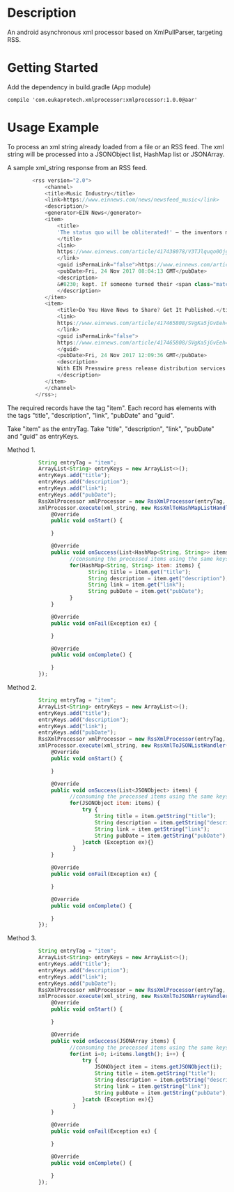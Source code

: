 # Description

An android asynchronous xml processor based on XmlPullParser, targeting RSS.

# Getting Started

Add the dependency in build.gradle (App module)

```compile 'com.eukaprotech.xmlprocessor:xmlprocessor:1.0.0@aar'```

# Usage Example

To process an xml string already loaded from a file or an RSS feed. The xml string will be processed into a JSONObject list, HashMap list or JSONArray.

A sample xml_string response from an RSS feed. 

``` js
        <rss version="2.0">
            <channel>
            <title>Music Industry</title>
            <link>https://www.einnews.com/news/newsfeed_music</link>
            <description/>
            <generator>EIN News</generator>
            <item>
                <title>
                'The status quo will be obliterated!' – the inventors making their own musical instruments
                </title>
                <link>
                https://www.einnews.com/article/417438078/V3TJlquqo0Ojg5t7?ref=rss&ecode=3wHjNW-Lw4Tcr_9P
                </link>
                <guid isPermaLink="false">https://www.einnews.com/article/417438078</guid>
                <pubDate>Fri, 24 Nov 2017 08:04:13 GMT</pubDate>
                <description>
                &#8230; kept. If someone turned their <span class="match">music</span> up too loud, you imagine &#8230; have travelled there, too. The <span class="match">music</span> keeps changing location with &#8230; ‘It will change the way <span class="match">music</span> functions’ … Subhraag Singh with &#8230; won this year’s Guthman <span class="match">musical</span> instrument competition at Georgia &#8230;
                </description>
            </item>
            <item>
                <title>Do You Have News to Share? Get It Published.</title>
                <link>
                https://www.einnews.com/article/417465808/SVgKa5jGvEeh4_1Z?ref=rss&ecode=3wHjNW-Lw4Tcr_9P
                </link>
                <guid isPermaLink="false">
                https://www.einnews.com/article/417465808/SVgKa5jGvEeh4_1Z
                </guid>
                <pubDate>Fri, 24 Nov 2017 12:09:36 GMT</pubDate>
                <description>
                With EIN Presswire press release distribution services you will reach decision makers and journalists plus get valuable SEO benefits.
                </description>
            </item>
            </channel>
         </rss>;
 ```

The required records have the tag "item". Each record has elements with the tags "title", "description", "link", "pubDate" and "guid".

Take "item" as the entryTag. Take "title", "description", "link", "pubDate" and "guid" as entryKeys.

Method 1.

``` js
          String entryTag = "item";
          ArrayList<String> entryKeys = new ArrayList<>();
          entryKeys.add("title");
          entryKeys.add("description");
          entryKeys.add("link");
          entryKeys.add("pubDate");
          RssXmlProcessor xmlProcessor = new RssXmlProcessor(entryTag, entryKeys);
          xmlProcessor.execute(xml_string, new RssXmlToHashMapListHandler() {
              @Override
              public void onStart() {

              }

              @Override
              public void onSuccess(List<HashMap<String, String>> items) {
                    //consuming the processed items using the same keys
                    for(HashMap<String, String> item: items) {
                          String title = item.get("title");
                          String description = item.get("description");
                          String link = item.get("link");
                          String pubDate = item.get("pubDate");
                    }
              }

              @Override
              public void onFail(Exception ex) {

              }

              @Override
              public void onComplete() {

              }
          });
```
                
Method 2.

``` js
          String entryTag = "item";
          ArrayList<String> entryKeys = new ArrayList<>();
          entryKeys.add("title");
          entryKeys.add("description");
          entryKeys.add("link");
          entryKeys.add("pubDate");
          RssXmlProcessor xmlProcessor = new RssXmlProcessor(entryTag, entryKeys);
          xmlProcessor.execute(xml_string, new RssXmlToJSONListHandler() {
              @Override
              public void onStart() {

              }

              @Override
              public void onSuccess(List<JSONObject> items) {
                    //consuming the processed items using the same keys
                    for(JSONObject item: items) {
                        try {
                            String title = item.getString("title");
                            String description = item.getString("description");
                            String link = item.getString("link");
                            String pubDate = item.getString("pubDate");
                        }catch (Exception ex){}
                     }
              }

              @Override
              public void onFail(Exception ex) {

              }

              @Override
              public void onComplete() {

              }
          });
 ```
                
 Method 3.

``` js
          String entryTag = "item";
          ArrayList<String> entryKeys = new ArrayList<>();
          entryKeys.add("title");
          entryKeys.add("description");
          entryKeys.add("link");
          entryKeys.add("pubDate");
          RssXmlProcessor xmlProcessor = new RssXmlProcessor(entryTag, entryKeys);
          xmlProcessor.execute(xml_string, new RssXmlToJSONArrayHandler() {
              @Override
              public void onStart() {

              }

              @Override
              public void onSuccess(JSONArray items) {
                    //consuming the processed items using the same keys
                    for(int i=0; i<items.length(); i++) {
                        try {
                            JSONObject item = items.getJSONObject(i);
                            String title = item.getString("title");
                            String description = item.getString("description");
                            String link = item.getString("link");
                            String pubDate = item.getString("pubDate");
                        }catch (Exception ex){}
                     }
              }

              @Override
              public void onFail(Exception ex) {

              }

              @Override
              public void onComplete() {

              }
          });
 ```
